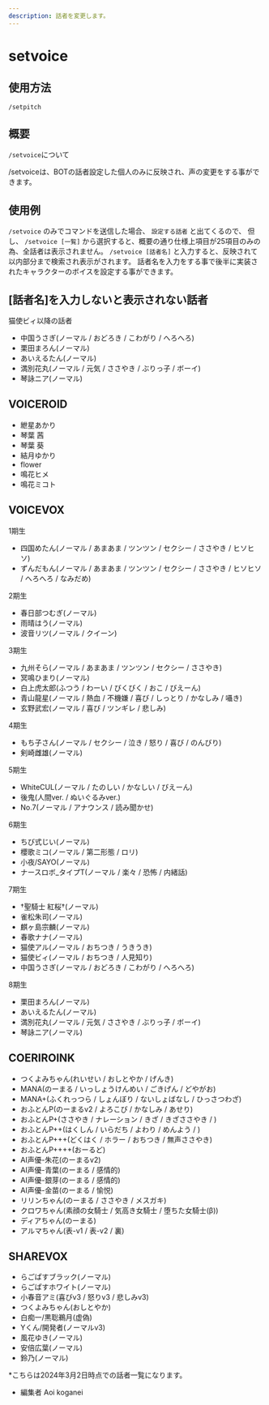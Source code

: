 ```yaml
---
description: 話者を変更します。
---
```


# setvoice

## 使用方法
```
/setpitch
```

## 概要
`/setvoice`について

/setvoiceは、BOTの話者設定した個人のみに反映され、声の変更をする事ができます。

## 使用例
`/setvoice` のみでコマンドを送信した場合、 `設定する話者` と出てくるので、
但し、
`/setvoice [一覧]` から選択すると、概要の通り仕様上項目が25項目のみの為、全話者は表示されません。
`/setvoice [話者名]` と入力すると、反映されて以内部分まで検索され表示がされます。
話者名を入力をする事で後半に実装されたキャラクターのボイスを設定する事ができます。

## [話者名]を入力しないと表示されない話者
猫使ビィ以降の話者
- 中国うさぎ(ノーマル / おどろき / こわがり / へろへろ)
- 栗田まろん(ノーマル)
- あいえるたん(ノーマル)
- 満別花丸(ノーマル / 元気 / ささやき / ぶりっ子 / ボーイ)
- 琴詠ニア(ノーマル)

## VOICEROID
- 紲星あかり
- 琴葉 茜
- 琴葉 葵
- 結月ゆかり
- flower
- 鳴花ヒメ
- 鳴花ミコト

## VOICEVOX
1期生
- 四国めたん(ノーマル / あまあま / ツンツン / セクシー / ささやき / ヒソヒソ)
- ずんだもん(ノーマル / あまあま / ツンツン / セクシー / ささやき / ヒソヒソ / へろへろ / なみだめ)

2期生
- 春日部つむぎ(ノーマル)
- 雨晴はう(ノーマル)
- 波音リツ(ノーマル / クイーン)

3期生
- 九州そら(ノーマル / あまあま / ツンツン / セクシー / ささやき)
- 冥鳴ひまり(ノーマル)
- 白上虎太郎(ふつう / わーい / びくびく / おこ / びえーん)
- 青山龍星(ノーマル / 熱血 / 不機嫌 / 喜び / しっとり / かなしみ / 囁き)
- 玄野武宏(ノーマル / 喜び / ツンギレ / 悲しみ)

4期生
- もち子さん(ノーマル / セクシー / 泣き / 怒り / 喜び / のんびり)
- 剣崎雌雄(ノーマル)

5期生
- WhiteCUL(ノーマル / たのしい / かなしい / びえーん)
- 後鬼(人間ver. / ぬいぐるみver.)
- No.7(ノーマル / アナウンス / 読み聞かせ)

6期生
- ちび式じい(ノーマル)
- 櫻歌ミコ(ノーマル / 第二形態 / ロリ)
- 小夜/SAYO(ノーマル)
- ナースロボ_タイプT(ノーマル / 楽々 / 恐怖 / 内緒話)

7期生
- †聖騎士 紅桜†(ノーマル)
- 雀松朱司(ノーマル)
- 麒ヶ島宗麟(ノーマル)
- 春歌ナナ(ノーマル)
- 猫使アル(ノーマル / おちつき / うきうき)
- 猫使ビィ(ノーマル / おちつき / 人見知り)
- 中国うさぎ(ノーマル / おどろき / こわがり / へろへろ)

8期生
- 栗田まろん(ノーマル)
- あいえるたん(ノーマル)
- 満別花丸(ノーマル / 元気 / ささやき / ぶりっ子 / ボーイ)
- 琴詠ニア(ノーマル)

## COERIROINK
- つくよみちゃん(れいせい / おしとやか / げんき)
- MANA(のーまる / いっしょうけんめい / ごきげん / どやがお)
- MANA+(ふくれっつら / しょんぼり / ないしょばなし / ひっさつわざ)
- おふとんP(のーまるv2 / よろこび / かなしみ / あせり)
- おふとんP+(ささやき / ナレーション / きざ / きざささやき / )
- おふとんP++(はくしん / いらだち / よわり / めんよう / )
- おふとんP+++(どくはく / ホラー / おちつき / 無声ささやき)
- おふとんP++++(おーるど)
- AI声優-朱花(のーまるv2)
- AI声優-青葉(のーまる / 感情的)
- AI声優-銀芽(のーまる / 感情的)
- AI声優-金苗(のーまる / 愉悦)
- リリンちゃん(のーまる / ささやき / メスガキ)
- クロワちゃん(素顔の女騎士 / 気高き女騎士 / 堕ちた女騎士(β))
- ディアちゃん(のーまる)
- アルマちゃん(表-v1 / 表-v2 / 裏)

## SHAREVOX
- らごぱすブラック(ノーマル)
- らごぱすホワイト(ノーマル)
- 小春音アミ(喜びv3 / 怒りv3 / 悲しみv3)
- つくよみちゃん(おしとやか)
- 白痴一/黒聡鵜月(虚偽)
- Yくん/開発者(ノーマルv3)
- 風花ゆき(ノーマル)
- 安倍広葉(ノーマル)
- 鈴乃(ノーマル)

*こちらは2024年3月2日時点での話者一覧になります。

- 編集者 Aoi koganei